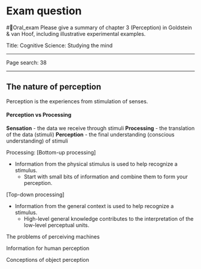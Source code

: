 # Exam question
#📝Oral_exam 
Please give a summary of chapter 3 (Perception) in Goldstein & van Hoof, including illustrative experimental examples.

Title:
Cognitive Science: Studying the mind
___
Page search: 38
___
## The nature of perception
Perception is the experiences from stimulation of senses.
#### Perception vs Processing
**Sensation** - the data we receive through stimuli
**Processing** - the translation of the data (stimuli)
**Perception** - the final understanding (conscious understanding) of stimuli

Processing:
[Bottom-up processing]
- Information from the physical stimulus is used to help recognize a stimulus. 
	- Start with small bits of information and combine them to form your perception.

[Top-down processing]
- Information from the general context is used to help recognize a stimulus. 
	- High-level general knowledge contributes to the interpretation of the low-level perceptual units.


The problems of perceiving machines

Information for human perception

Conceptions of object perception